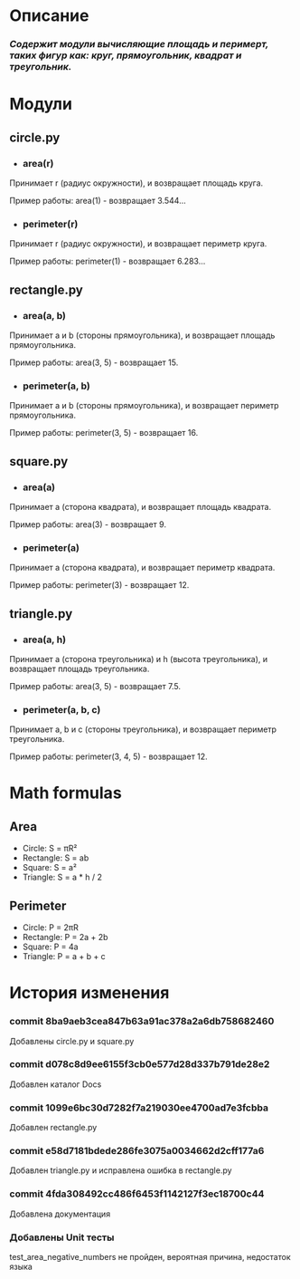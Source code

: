 # Описание
### *Содержит модули вычисляющие площадь и перимерт, таких фигур как: круг, прямоугольник, квадрат и треугольник.*

# Модули
## circle.py
- ### area(r)
Принимает r (радиус окружности), и возвращает площадь круга.

Пример работы: area(1) - возвращает 3.544...
- ### perimeter(r)
Принимает r (радиус окружности), и возвращает периметр круга.

Пример работы: perimeter(1) - возвращает 6.283...
## rectangle.py
- ### area(a, b)
Принимает a и b (стороны прямоугольника), и возвращает площадь прямоугольника.

Пример работы: area(3, 5) - возвращает 15.
- ### perimeter(a, b)
Принимает a и b (стороны прямоугольника), и возвращает периметр прямоугольника.

Пример работы: perimeter(3, 5) - возвращает 16.
## square.py
- ### area(a)
Принимает a (сторона квадрата), и возвращает площадь квадрата.

Пример работы: area(3) - возвращает 9.
- ### perimeter(a)
Принимает a (сторона квадрата), и возвращает периметр квадрата.

Пример работы: perimeter(3) - возвращает 12.
## triangle.py
- ### area(a, h)
Принимает a (сторона треугольника) и h (высота треугольника), и возвращает площадь треугольника.

Пример работы: area(3, 5) - возвращает 7.5.
- ### perimeter(a, b, c)
Принимает a, b и c (стороны треугольника), и возвращает периметр треугольника.

Пример работы: perimeter(3, 4, 5) - возвращает 12.

# Math formulas
## Area
- Circle: S = πR²
- Rectangle: S = ab
- Square: S = a²
- Triangle: S = a * h / 2

## Perimeter
- Circle: P = 2πR
- Rectangle: P = 2a + 2b
- Square: P = 4a
- Triangle: P = a + b + c

# История изменения
### commit 8ba9aeb3cea847b63a91ac378a2a6db758682460
Добавлены circle.py и square.py

### commit d078c8d9ee6155f3cb0e577d28d337b791de28e2
Добавлен каталог Docs

### commit 1099e6bc30d7282f7a219030ee4700ad7e3fcbba
Добавлен rectangle.py

### commit e58d7181bdede286fe3075a0034662d2cff177a6
Добавлен triangle.py и исправлена ошибка в rectangle.py

### commit 4fda308492cc486f6453f1142127f3ec18700c44
Добавлена документация

### Добавлены Unit тесты
test_area_negative_numbers не пройден, вероятная причина, недостаток языка
